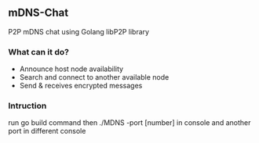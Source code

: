 <!DOCTYPE html>
<html>
<body>
    <h2>mDNS-Chat</h2>
    <p>P2P mDNS chat using Golang libP2P library</p>

<div>
    <h3>What can it do?</h3>
    <ul>
        <li>Announce host node availability </li>
        <li>Search and connect to another available node</li>
        <li>Send & receives encrypted messages</li>
    </ul>
</div>

<div>
    <h3>Intruction</h3>
    <p>run go build command then ./MDNS -port [number] in console and another port in different console </p>
</div>
    
</body>
</html>
